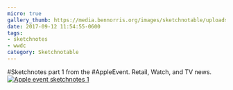```yaml
---
micro: true
gallery_thumb: https://media.bennorris.org/images/sketchnotable/uploads/2018/efa60cb5b3.jpg
date: 2017-09-12 11:54:55-0600
tags:
- sketchnotes
- wwdc
category: Sketchnotable
---
```


#Sketchnotes part 1 from the #AppleEvent. Retail, Watch, and TV news. [![Apple event sketchnotes 1](https://media.bennorris.org/images/sketchnotable/uploads/2018/efa60cb5b3.jpg)](https://media.bennorris.org/images/sketchnotable/uploads/2018/efa60cb5b3.jpg)